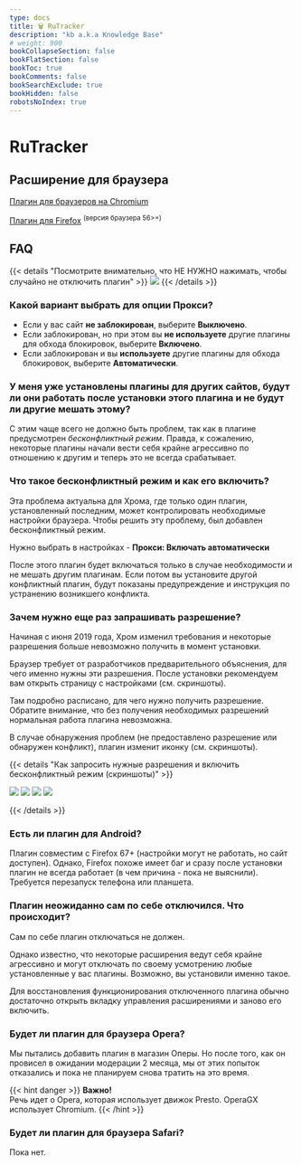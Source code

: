 ```yaml
---
type: docs
title: 🗑️ RuTracker
description: "kb a.k.a Knowledge Base"
# weight: 900
bookCollapseSection: false
bookFlatSection: false
bookToc: true
bookComments: false
bookSearchExclude: true
bookHidden: false
robotsNoIndex: true
---
```


# RuTracker

## Расширение для браузера

[Плагин для браузеров на Chromium](https://chrome.google.com/webstore/detail/fddjpichkajmnkjhcmpbbjdmmcodnkej?nt)

[Плагин для Firefox](https://addons.mozilla.org/en-US/firefox/addon/rutracker-add-on/?nt) <sup>(версия браузера 56>=)</sup>

## FAQ

{{< details "Посмотрите внимательно, что НЕ НУЖНО нажимать, чтобы случайно не отключить плагин" >}}
![](@img/001-4454rufzflmxu8ol.avif)
{{< /details >}}

### Какой вариант выбрать для опции Прокси?

- Если у вас сайт **не заблокирован**, выберите **Выключено**.
- Если заблокирован, но при этом вы **не используете** другие плагины для обхода блокировок, выберите **Включено**.
- Если заблокирован и вы **используете** другие плагины для обхода блокировок, выберите **Автоматически**.

### У меня уже установлены плагины для других сайтов, будут ли они работать после установки этого плагина и не будут ли другие мешать этому?

С этим чаще всего не должно быть проблем, так как в плагине предусмотрен *бесконфликтный режим*. Правда, к сожалению, некоторые плагины начали вести себя крайне агрессивно по отношению к другим и теперь это не всегда срабатывает.

### Что такое бесконфликтный режим и как его включить?

Эта проблема актуальна для Хрома, где только один плагин, установленный последним, может контролировать необходимые настройки браузера. Чтобы решить эту проблему, был добавлен бесконфликтный режим.

Нужно выбрать в настройках - **Прокси: Включать автоматически**

После этого плагин будет включаться только в случае необходимости и не мешать другим плагинам. Если потом вы установите другой конфликтный плагин, будут показаны предупреждение и инструкция по устранению возникшего конфликта.

### Зачем нужно еще раз запрашивать разрешение?

Начиная с июня 2019 года, Хром изменил требования и некоторые разрешения больше невозможно получить в момент установки.

Браузер требует от разработчиков предварительного объяснения, для чего именно нужны эти разрешения. После установки рекомендуем вам открыть страницу с настройками (см. скриншоты).

Там подробно расписано, для чего нужно получить разрешение. Обратите внимание, что без получения необходимых разрешений нормальная работа плагина невозможна.

В случае обнаружения проблем (не предоставлено разрешение или обнаружен конфликт), плагин изменит иконку (см. скриншоты).

{{< details "Как запросить нужные разрешения и включить бесконфликтный режим (скриншоты)" >}}

![](@img/002-wnwr0ahhufso2hd5-1.avif)
![](@img/003-wnwr0ahhufso2hd5-2.avif)
![](@img/004-wnwr0ahhufso2hd5-3.avif)
![](@img/005-wnwr0ahhufso2hd5-4.avif)

{{< /details >}}

### Есть ли плагин для Android?

Плагин совместим с Firefox 67+ (настройки могут не работать, но сайт доступен). Однако, Firefox похоже имеет баг и сразу после установки плагин не всегда работает (в чем причина - пока не выяснили). Требуется перезапуск телефона или планшета.

### Плагин неожиданно сам по себе отключился. Что происходит?

Сам по себе плагин отключаться не должен.

Однако известно, что некоторые расширения ведут себя крайне агрессивно и могут отключать по своему усмотрению любые установленные у вас плагины. Возможно, вы установили именно такое.

Для восстановления функционирования отключенного плагина обычно достаточно открыть вкладку управления расширениями и заново его включить.

### Будет ли плагин для браузера Opera?

Мы пытались добавить плагин в магазин Оперы. Но после того, как он провисел в ожидании модерации 2 месяца, мы от этих попыток отказались и пока не планируем снова тратить на это время.

{{< hint danger >}}
**Важно!**<br>
Речь идет о Opera, которая использует движок Presto. OperaGX использует Chromium.
{{< /hint >}}

### Будет ли плагин для браузера Safari?

Пока нет.
